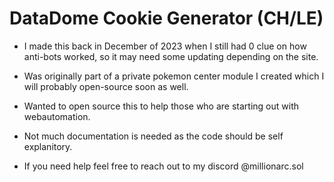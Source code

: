 # DataDome Cookie Generator (CH/LE)

- I made this back in December of 2023 when I still had 0 clue on how anti-bots worked, so it may need some updating depending on the site.
  
- Was originally part of a private pokemon center module I created which I will probably open-source soon as well.
  
- Wanted to open source this to help those who are starting out with webautomation.
  
- Not much documentation is needed as the code should be self explanitory.

- If you need help feel free to reach out to my discord @millionarc.sol
